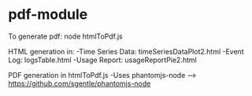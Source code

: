 # pdf-module

To generate pdf: node htmlToPdf.js

HTML generation in:
  -Time Series Data: timeSeriesDataPlot2.html
  -Event Log: logsTable.html
  -Usage Report: usageReportPie2.html
  
PDF generation in htmlToPdf.js
  -Uses phantomjs-node --> https://github.com/sgentle/phantomjs-node
  
